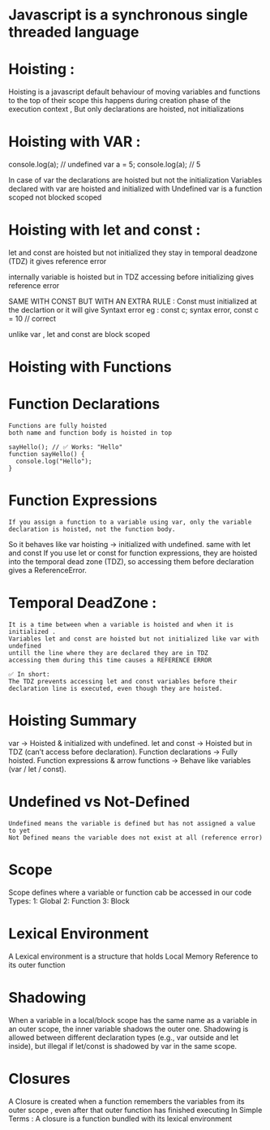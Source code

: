 # Javascript is a synchronous single threaded language

# Hoisting :
 Hoisting is a javascript default behaviour of moving variables and functions to the top of their scope this happens during creation phase of the execution context ,
 But only declarations are hoisted, not initializations

# Hoisting with VAR :
console.log(a); // undefined
var a = 5;
console.log(a); // 5

In case of var the declarations are hoisted but not the initialization
Variables declared with var are hoisted and initialized with Undefined
var is a function scoped not blocked scoped 

# Hoisting with let and const : 
let and const are hoisted but not initialized they stay in temporal deadzone (TDZ)
it gives reference error

internally variable is hoisted but in TDZ
accessing before initializing gives reference error

SAME WITH CONST BUT WITH AN EXTRA RULE :
Const must initialized at the declartion or it will give Syntaxt error
eg : const c; syntax error, const c = 10 // correct

unlike var , let and const are block scoped 

# Hoisting with Functions 
# Function Declarations
    Functions are fully hoisted 
    both name and function body is hoisted in top

    sayHello(); // ✅ Works: "Hello"
    function sayHello() {
      console.log("Hello");
    }

# Function Expressions
    If you assign a function to a variable using var, only the variable declaration is hoisted, not the function body.
So it behaves like var hoisting → initialized with undefined.
same with let and const 
If you use let or const for function expressions, they are hoisted into the temporal dead zone (TDZ), so accessing them before declaration gives a ReferenceError.

# Temporal DeadZone :
    It is a time between when a variable is hoisted and when it is initialized .
    Variables let and const are hoisted but not initialized like var with undefined
    untill the line where they are declared they are in TDZ
    accessing them during this time causes a REFERENCE ERROR

    ✅ In short:
    The TDZ prevents accessing let and const variables before their declaration line is executed, even though they are hoisted.

# Hoisting Summary
var → Hoisted & initialized with undefined.
let and const → Hoisted but in TDZ (can’t access before declaration).
Function declarations → Fully hoisted.
Function expressions & arrow functions → Behave like variables (var / let / const).

# Undefined vs Not-Defined
    Undefined means the variable is defined but has not assigned a value to yet
    Not Defined means the variable does not exist at all (reference error)

# Scope
Scope defines where a variable or function cab be accessed in our code
Types:
    1: Global
    2: Function
    3: Block

# Lexical Environment
A Lexical environment is a structure that holds
Local Memory 
Reference to its outer function

# Shadowing
When a variable in a local/block scope has the same name as a variable in an outer scope, the inner variable shadows the outer one. Shadowing is allowed between different declaration types (e.g., var outside and let inside), but illegal if let/const is shadowed by var in the same scope.

# Closures
A Closure is created when a function remembers the variables from its outer scope , even after that outer function has finished executing
In Simple Terms : A closure is a function bundled with its lexical environment 

